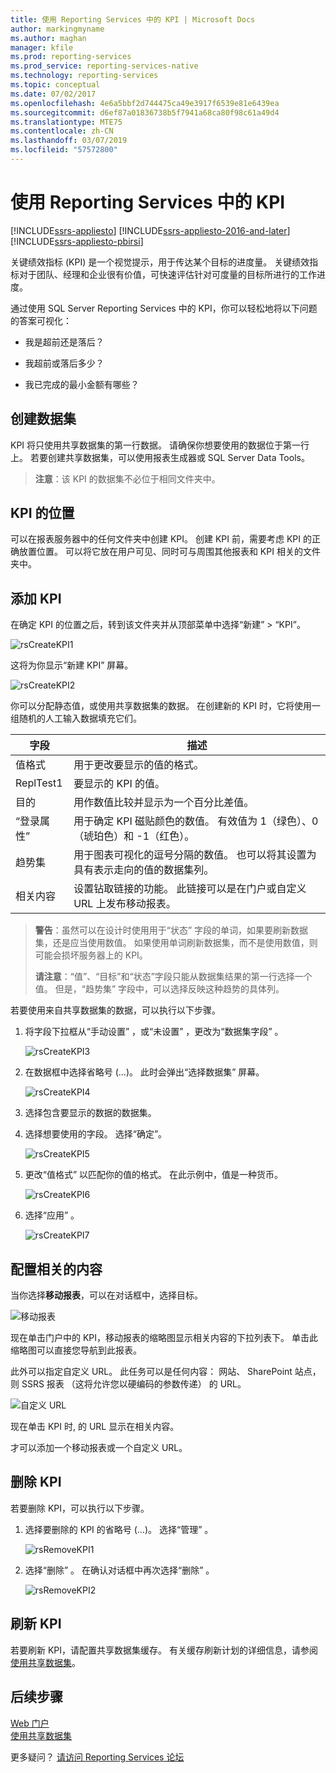 ```yaml
---
title: 使用 Reporting Services 中的 KPI | Microsoft Docs
author: markingmyname
ms.author: maghan
manager: kfile
ms.prod: reporting-services
ms.prod_service: reporting-services-native
ms.technology: reporting-services
ms.topic: conceptual
ms.date: 07/02/2017
ms.openlocfilehash: 4e6a5bbf2d744475ca49e3917f6539e81e6439ea
ms.sourcegitcommit: d6ef87a01836738b5f7941a68ca80f98c61a49d4
ms.translationtype: MTE75
ms.contentlocale: zh-CN
ms.lasthandoff: 03/07/2019
ms.locfileid: "57572800"
---
```

# <a name="working-with-kpis-in-reporting-services"></a>使用 Reporting Services 中的 KPI

[!INCLUDE[ssrs-appliesto](../includes/ssrs-appliesto.md)] [!INCLUDE[ssrs-appliesto-2016-and-later](../includes/ssrs-appliesto-2016-and-later.md)] [!INCLUDE[ssrs-appliesto-pbirsi](../includes/ssrs-appliesto-pbirs.md)]

关键绩效指标 (KPI) 是一个视觉提示，用于传达某个目标的进度量。  关键绩效指标对于团队、经理和企业很有价值，可快速评估针对可度量的目标所进行的工作进度。
  
通过使用 SQL Server Reporting Services 中的 KPI，你可以轻松地将以下问题的答案可视化：  
  
- 我是超前还是落后？  
  
- 我超前或落后多少？  
  
- 我已完成的最小金额有哪些？  
  
## <a name="creating-a-dataset"></a>创建数据集

KPI 将只使用共享数据集的第一行数据。 请确保你想要使用的数据位于第一行上。 若要创建共享数据集，可以使用报表生成器或 SQL Server Data Tools。  
  
> **注意**：该 KPI 的数据集不必位于相同文件夹中。  
  
## <a name="placement-of-kpis"></a>KPI 的位置  
  
可以在报表服务器中的任何文件夹中创建 KPI。  创建 KPI 前，需要考虑 KPI 的正确放置位置。 可以将它放在用户可见、同时可与周围其他报表和 KPI 相关的文件夹中。  
## <a name="adding-a-kpi"></a>添加 KPI
  
在确定 KPI 的位置之后，转到该文件夹并从顶部菜单中选择“新建” > “KPI”。  
  
![rsCreateKPI1](../reporting-services/media/rscreatekpi1.png)  
  
这将为你显示“新建 KPI”  屏幕。  
  
![rsCreateKPI2](../reporting-services/media/rscreatekpi2.png)  
  
你可以分配静态值，或使用共享数据集的数据。 在创建新的 KPI 时，它将使用一组随机的人工输入数据填充它们。  
  
| 字段 | 描述 |
|-----------------|--------------------------------------------------------------------------------------------------------------------------------------------------|
| 值格式 | 用于更改要显示的值的格式。 |
| ReplTest1 | 要显示的 KPI 的值。 |
| 目的 | 用作数值比较并显示为一个百分比差值。 |
| “登录属性” | 用于确定 KPI 磁贴颜色的数值。 有效值为 1（绿色）、0（琥珀色）和 -1（红色）。 |
| 趋势集 | 用于图表可视化的逗号分隔的数值。 也可以将其设置为具有表示走向的值的数据集列。 |
| 相关内容 | 设置钻取链接的功能。 此链接可以是在门户或自定义 URL 上发布移动报表。 |
  
> **警告**：虽然可以在设计时使用用于“状态”  字段的单词，如果要刷新数据集，还是应当使用数值。 如果使用单词刷新数据集，而不是使用数值，则可能会损坏服务器上的 KPI。  
>
> **请注意**：“值”、“目标”和“状态”字段只能从数据集结果的第一行选择一个值。 但是，“趋势集”  字段中，可以选择反映这种趋势的具体列。  
  
若要使用来自共享数据集的数据，可以执行以下步骤。
  
1. 将字段下拉框从“手动设置” ，或“未设置” ，更改为“数据集字段” 。  
  
    ![rsCreateKPI3](../reporting-services/media/rscreatekpi3.png)  
  
2. 在数据框中选择省略号 (…)。 此时会弹出“选择数据集”  屏幕。  
  
    ![rsCreateKPI4](../reporting-services/media/rscreatekpi4.png)  
  
3. 选择包含要显示的数据的数据集。  
  
4. 选择想要使用的字段。 选择“确定”。  
  
    ![rsCreateKPI5](../reporting-services/media/rscreatekpi5.png)  
  
5. 更改“值格式”  以匹配你的值的格式。 在此示例中，值是一种货币。  
  
    ![rsCreateKPI6](../reporting-services/media/rscreatekpi6.png)  
  
6. 选择“应用” 。  
  
    ![rsCreateKPI7](../reporting-services/media/rscreatekpi7.png)

## <a name="configuring-related-content"></a>配置相关的内容

当你选择**移动报表**，可以在对话框中，选择目标。

   ![移动报表](media/rscreatekpi-related-content-mobile-report.png)

现在单击门户中的 KPI，移动报表的缩略图显示相关内容的下拉列表下。 单击此缩略图可以直接您导航到此报表。

此外可以指定自定义 URL。 此任务可以是任何内容： 网站、 SharePoint 站点，则 SSRS 报表 （这将允许您以硬编码的参数传递） 的 URL。

![自定义 URL](media/rscreatekpi-related-content-custom-url.png)

现在单击 KPI 时, 的 URL 显示在相关内容。

才可以添加一个移动报表或一个自定义 URL。
  
## <a name="removing-a-kpi"></a>删除 KPI  
  
若要删除 KPI，可以执行以下步骤。
  
1. 选择要删除的 KPI 的省略号 (…)。 选择“管理” 。  
  
    ![rsRemoveKPI1](../reporting-services/media/rsremovekpi1.png)  
  
2. 选择“删除” 。 在确认对话框中再次选择“删除”  。  
  
    ![rsRemoveKPI2](../reporting-services/media/rsremovekpi2.png)  
  
## <a name="refreshing-a-kpi"></a>刷新 KPI  
  
若要刷新 KPI，请配置共享数据集缓存。 有关缓存刷新计划的详细信息，请参阅[使用共享数据集](../reporting-services/work-with-shared-datasets-web-portal.md)。  
  
## <a name="next-steps"></a>后续步骤
  
[Web 门户](../reporting-services/web-portal-ssrs-native-mode.md)  
[使用共享数据集](../reporting-services/work-with-shared-datasets-web-portal.md)

更多疑问？ [请访问 Reporting Services 论坛](https://go.microsoft.com/fwlink/?LinkId=620231)
